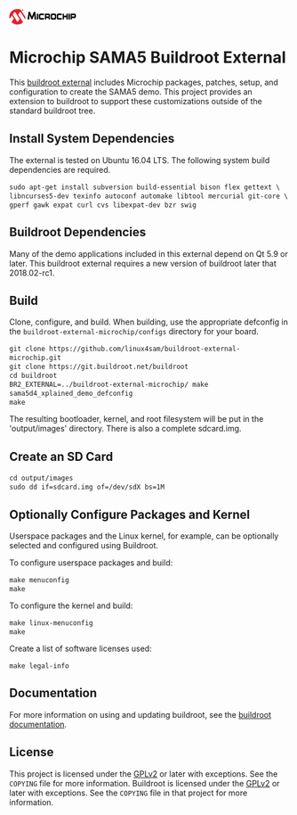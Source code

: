 ![Microchip](docs/microchip_logo.png)

# Microchip SAMA5 Buildroot External

This [buildroot external][1] includes Microchip packages, patches, setup, and
configuration to create the SAMA5 demo. This project provides an extension to
buildroot to support these customizations outside of the standard buildroot
tree.


## Install System Dependencies

The external is tested on Ubuntu 16.04 LTS.  The following system build
dependencies are required.

    sudo apt-get install subversion build-essential bison flex gettext \
    libncurses5-dev texinfo autoconf automake libtool mercurial git-core \
    gperf gawk expat curl cvs libexpat-dev bzr swig


## Buildroot Dependencies

Many of the demo applications included in this external depend on Qt 5.9 or
later.  This buildroot external requires a new version of buildroot later that
2018.02-rc1.


## Build

Clone, configure, and build.  When building, use the appropriate defconfig in
the `buildroot-external-microchip/configs` directory for your board.

    git clone https://github.com/linux4sam/buildroot-external-microchip.git
    git clone https://git.buildroot.net/buildroot
    cd buildroot
    BR2_EXTERNAL=../buildroot-external-microchip/ make sama5d4_xplained_demo_defconfig
    make

The resulting bootloader, kernel, and root filesystem will be put in the
'output/images' directory.  There is also a complete sdcard.img.


## Create an SD Card

    cd output/images
    sudo dd if=sdcard.img of=/dev/sdX bs=1M


## Optionally Configure Packages and Kernel

Userspace packages and the Linux kernel, for example, can be optionally selected
and configured using Buildroot.

To configure userspace packages and build:

    make menuconfig
    make


To configure the kernel and build:

    make linux-menuconfig
    make


Create a list of software licenses used:

    make legal-info


## Documentation

For more information on using and updating buildroot, see the [buildroot
documentation][3].


## License

This project is licensed under the [GPLv2][2] or later with exceptions.  See the
`COPYING` file for more information.  Buildroot is licensed under the [GPLv2][2]
or later with exceptions. See the `COPYING` file in that project for more
information.


[1]: https://buildroot.org/downloads/manual/manual.html#outside-br-custom
[2]: https://www.gnu.org/licenses/old-licenses/gpl-2.0.en.html
[3]: https://buildroot.org/docs.html
